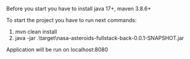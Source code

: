 Before you start you have to install java 17+, maven 3.8.6+

To start the project you have to run next commands:

1) mvn clean install
2) java -jar .\target\nasa-asteroids-fullstack-back-0.0.1-SNAPSHOT.jar

Application will be run on localhost:8080
